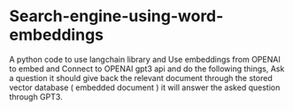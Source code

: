 # Search-engine-using-word-embeddings
A python code to use langchain library and Use embeddings from OPENAI to embed and Connect to OPENAI gpt3 api and do the following things, Ask a question it should give back the relevant document through the stored vector database ( embedded document ) it will answer the asked question through GPT3.
